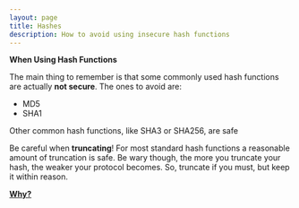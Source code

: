 ```yaml
---
layout: page
title: Hashes
description: How to avoid using insecure hash functions
---
```


<script language="JavaScript">
function toggletext(cid)
{
 if ( document.getElementById(cid).style.display == "none" )
 {
   document.getElementById(cid).style.display = "block";
 }
 else
 {
   document.getElementById(cid).style.display = "none";
 };
}
</script>


**When Using Hash Functions**

The main thing to remember is that some commonly used hash functions are actually **not secure**. The ones to avoid are:

* MD5
* SHA1

Other common hash functions, like SHA3 or SHA256, are safe

Be careful when **truncating**! For most standard hash functions a reasonable amount of truncation is safe. Be wary though, the more you truncate your hash, the weaker your protocol becomes. So, truncate if you must, but keep it within reason. 

<a href="javascript:toggletext('mytext')"> <b> Why? </b></a> 

<div id="mytext" style="display: none;"> Modern GPU's can compute millions of MD5 and SHA1 hashes every second. Whereas SHA256 can only compute tens of thousands hashes every second based on current 
GPU's. There are several other reasons you should be using SHA256 like SHA1's smaller key space adding to it's vulnerability. The fact that a hacker could rent a GPU cluster on AWS for a couple bucks to crack passwords hashed with SHA1 should be reason enough not to use it.

</div>
